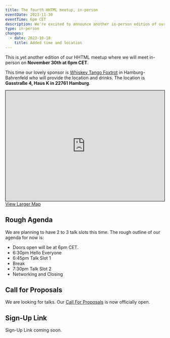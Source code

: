 ```yaml
---
title: The fourth HHTML meetup, in-person
eventDate: 2023-11-30
eventTime: 6pm CET
description: We're excited to announce another in-person edition of our HHTML meet-up, with lovely support from Whiskey Tango Foxtrot GmbH in Hamburg-Bahrenfeld.
type: in-person
changes:
  - date: 2023-10-18
    title: Added time and location
---
```

This is yet another edition of our HHTML meetup where we will meet in-person on <strong>November 30th at 6pm CET</strong>.

This time our lovely sponsor is [Whiskey Tango Foxtrot](https://wtfoxtrox.de) in Hamburg-Bahrenfeld who will provide the location and drinks.
The location is <strong>Gasstraße 4, Haus K in 22761 Hamburg</strong>.

<iframe width="100%" height="350" src="https://www.openstreetmap.org/export/embed.html?bbox=9.914444983005525%2C53.56090700508301%2C9.918355643749239%2C53.56232010210017&amp;layer=mapnik&amp;marker=53.56161355949226%2C9.91640031337738" style="border: 1px solid black"></iframe><a href="https://www.openstreetmap.org/?mlat=53.56161&amp;mlon=9.91640#map=19/53.56161/9.91640">View Larger Map</a>

## Rough Agenda

We are planning to have 2 to 3 talk slots this time. The rough outline of our agenda for now is:

- Doors open will be at 6pm CET.
- 6:30pm Hello Everyone
- 6:45pm Talk Slot 1
- Break
- 7:30pm Talk Slot 2
- Networking and Closing

## Call for Proposals

We are looking for talks. Our [Call For Proposals](https://hhtml.de/call-for-proposals/) is now officially open.

## Sign-Up Link

Sign-Up Link coming soon.